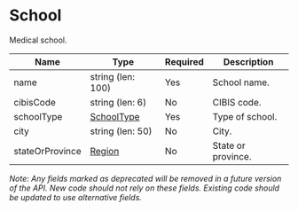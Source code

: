 # School

Medical school.

| Name | Type | Required | Description |
| - | - | - | - |
| name | string (len: 100) | Yes | School name. |
| cibisCode | string (len: 6) | No | CIBIS code. |
| schoolType | [SchoolType](school-type.md) | Yes | Type of school. |
| city | string (len: 50) | No | City. |
| stateOrProvince | [Region](region.md) | No | State or province. |

*Note: Any fields marked as deprecated will be removed in a future version of the API. New code should not rely on these fields. Existing code should be updated to use alternative fields.*
